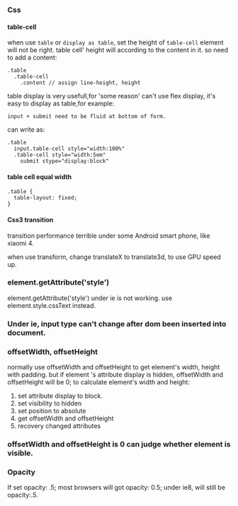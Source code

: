 ### Css

#### table-cell

when use `table` or `display as table`, set the height of `table-cell` element will not be right. 
table cell' height will according to the content in it. so need to add a content:

```
.table
  .table-cell
    .content // assign line-height, height
```

table display is very usefull,for 'some reason' can't use flex display, it's easy to display as table,for example:

```
input + submit need to be fluid at bottom of form.
```

can write as:

```
.table
  input.table-cell style="width:100%"
  .table-cell style="width:5em"
    submit stype="display:block"
```


#### table cell equal width

```
.table {
  table-layout: fixed;
}
```

#### Css3 transition

transition performance terrible under some Android smart phone, like xiaomi 4.

when use transform, change translateX to translate3d, to use GPU speed up.



### element.getAttribute('style')

element.getAttribute('style') under ie is not working. use element.style.cssText instead.

### Under ie, input type can't change after dom been inserted into document.

### offsetWidth, offsetHeight

normally use offsetWidth and offsetHeight to get element's width, height with padding. but if element 's attribute display is hidden, offsetWidth and offsetHeight will be 0; to calculate element's width and height:

1. set attribute display to block.
2. set visibility to hidden
3. set position to absolute
4. get offsetWidth and offsetHeight
5. recovery changed attributes

### offsetWidth and offsetHeight is 0 can judge whether element is visible.

### Opacity

If set opacity: .5; most browsers will got opacity: 0.5; under ie8, will still be opacity:.5.

